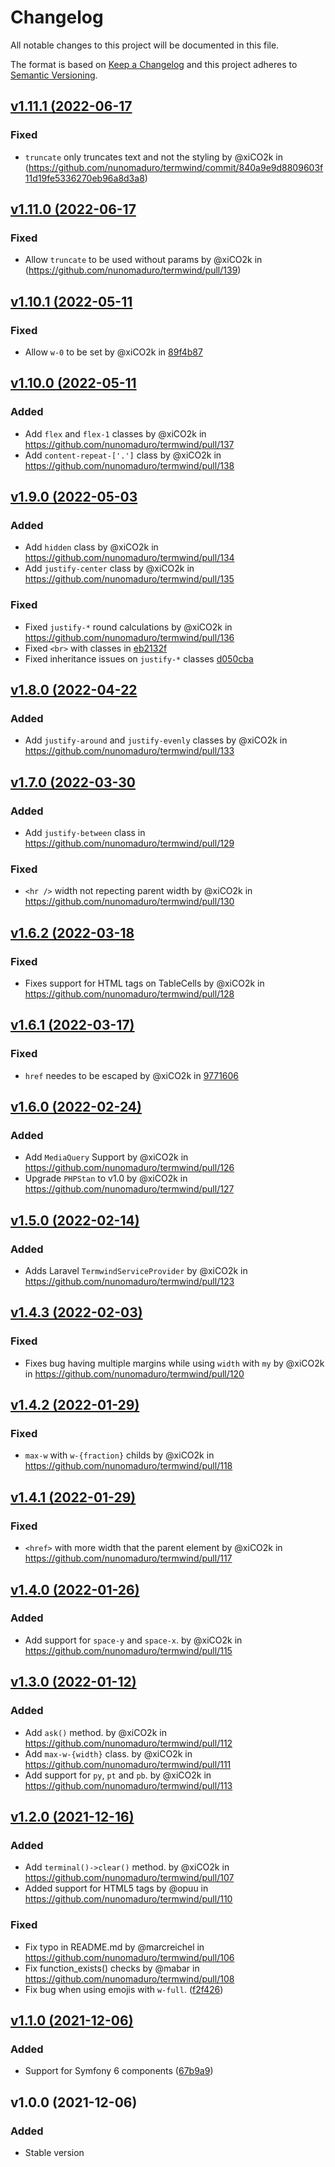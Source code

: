 # Changelog
All notable changes to this project will be documented in this file.

The format is based on [Keep a Changelog](http://keepachangelog.com/)
and this project adheres to [Semantic Versioning](http://semver.org/).

## [v1.11.1 (2022-06-17](https://github.com/nunomaduro/termwind/compare/v1.11.0...v1.11.1)
### Fixed
- `truncate` only truncates text and not the styling by @xiCO2k in (https://github.com/nunomaduro/termwind/commit/840a9e9d8809603f11d19fe5336270eb96a8d3a8)

## [v1.11.0 (2022-06-17](https://github.com/nunomaduro/termwind/compare/v1.10.1...v1.11.0)
### Fixed
- Allow `truncate` to be used without params by @xiCO2k in (https://github.com/nunomaduro/termwind/pull/139)

## [v1.10.1 (2022-05-11](https://github.com/nunomaduro/termwind/compare/v1.10.0...v1.10.1)
### Fixed
- Allow `w-0` to be set by @xiCO2k in [89f4b87](https://github.com/nunomaduro/termwind/commit/89f4b87becc2483d2dbd9daa90f01a8b6472e141)

## [v1.10.0 (2022-05-11](https://github.com/nunomaduro/termwind/compare/v1.9.0...v1.10.0)
### Added
- Add `flex` and `flex-1` classes by @xiCO2k in https://github.com/nunomaduro/termwind/pull/137
- Add `content-repeat-['.']` class by @xiCO2k in https://github.com/nunomaduro/termwind/pull/138

## [v1.9.0 (2022-05-03](https://github.com/nunomaduro/termwind/compare/v1.8.0...v1.9.0)
### Added
- Add `hidden` class by @xiCO2k in https://github.com/nunomaduro/termwind/pull/134
- Add `justify-center` class by @xiCO2k in https://github.com/nunomaduro/termwind/pull/135

### Fixed
- Fixed `justify-*` round calculations by @xiCO2k in https://github.com/nunomaduro/termwind/pull/136
- Fixed `<br>` with classes in [eb2132f](https://github.com/nunomaduro/termwind/commit/eb2132f43d3d7b59c9daa07c13bf7c08d26eda5b)
- Fixed inheritance issues on `justify-*` classes [d050cba](https://github.com/nunomaduro/termwind/commit/d050cba3079efecaaf7ac5bc0b3626b66575903f)

## [v1.8.0 (2022-04-22](https://github.com/nunomaduro/termwind/compare/v1.7.0...v1.8.0)
### Added
- Add `justify-around` and `justify-evenly` classes by @xiCO2k in https://github.com/nunomaduro/termwind/pull/133

## [v1.7.0 (2022-03-30](https://github.com/nunomaduro/termwind/compare/v1.6.2...v1.7.0)
### Added
- Add `justify-between` class in https://github.com/nunomaduro/termwind/pull/129

### Fixed
- `<hr />` width not repecting parent width by @xiCO2k in https://github.com/nunomaduro/termwind/pull/130

## [v1.6.2 (2022-03-18](https://github.com/nunomaduro/termwind/compare/v1.6.1...v1.6.2)
### Fixed
- Fixes support for HTML tags on TableCells by @xiCO2k in https://github.com/nunomaduro/termwind/pull/128

## [v1.6.1 (2022-03-17)](https://github.com/nunomaduro/termwind/compare/v1.6.0...v1.6.1)
### Fixed
- `href` needes to be escaped by @xiCO2k in [9771606](https://github.com/nunomaduro/termwind/commit/ffa0e9f2d9f74df7839055a122aad2e9d9771606)

## [v1.6.0 (2022-02-24)](https://github.com/nunomaduro/termwind/compare/v1.5.0...v1.6.0)
### Added
- Add `MediaQuery` Support by @xiCO2k in https://github.com/nunomaduro/termwind/pull/126
- Upgrade `PHPStan` to v1.0 by @xiCO2k in https://github.com/nunomaduro/termwind/pull/127

## [v1.5.0 (2022-02-14)](https://github.com/nunomaduro/termwind/compare/v1.4.3...v1.5.0)
### Added
- Adds Laravel `TermwindServiceProvider` by @xiCO2k in https://github.com/nunomaduro/termwind/pull/123

## [v1.4.3 (2022-02-03)](https://github.com/nunomaduro/termwind/compare/v1.4.2...v1.4.3)
### Fixed
- Fixes bug having multiple margins while using `width` with `my` by @xiCO2k in https://github.com/nunomaduro/termwind/pull/120

## [v1.4.2 (2022-01-29)](https://github.com/nunomaduro/termwind/compare/v1.4.1...v1.4.2)
### Fixed
- `max-w` with `w-{fraction}` childs by @xiCO2k in https://github.com/nunomaduro/termwind/pull/118

## [v1.4.1 (2022-01-29)](https://github.com/nunomaduro/termwind/compare/v1.4.0...v1.4.1)
### Fixed
- `<href>` with more width that the parent element by @xiCO2k in https://github.com/nunomaduro/termwind/pull/117

## [v1.4.0 (2022-01-26)](https://github.com/nunomaduro/termwind/compare/v1.3.0...v1.4.0)
### Added
- Add support for `space-y` and `space-x`. by @xiCO2k in https://github.com/nunomaduro/termwind/pull/115

## [v1.3.0 (2022-01-12)](https://github.com/nunomaduro/termwind/compare/v1.2.0...v1.3.0)
### Added
- Add `ask()` method. by @xiCO2k in https://github.com/nunomaduro/termwind/pull/112
- Add `max-w-{width}` class. by @xiCO2k in https://github.com/nunomaduro/termwind/pull/111
- Add support for `py`, `pt` and `pb`. by @xiCO2k in https://github.com/nunomaduro/termwind/pull/113

## [v1.2.0 (2021-12-16)](https://github.com/nunomaduro/termwind/compare/v1.1.0...v1.2.0)
### Added
- Add `terminal()->clear()` method. by @xiCO2k in https://github.com/nunomaduro/termwind/pull/107
- Added support for HTML5 tags by @opuu in https://github.com/nunomaduro/termwind/pull/110

### Fixed
- Fix typo in README.md by @marcreichel in https://github.com/nunomaduro/termwind/pull/106
- Fix function_exists() checks by @mabar in https://github.com/nunomaduro/termwind/pull/108
- Fix bug when using emojis with `w-full`. ([f2f426](https://github.com/nunomaduro/termwind/commit/f2f4261f9e2af1181a2816748fac7a6015316f8a))

## [v1.1.0 (2021-12-06)](https://github.com/nunomaduro/termwind/compare/v1.0.0...v1.1.0)
### Added
- Support for Symfony 6 components ([67b9a9](https://github.com/nunomaduro/termwind/commit/67b9a9bab640dde70220d5b415378fe8be311a79))

## v1.0.0 (2021-12-06)

### Added
- Stable version
